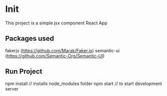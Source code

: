# Init

This project is a simple jsx component React App

## Packages used

fakerjs (https://github.com/Marak/Faker.js)
semantic-ui (https://github.com/Semantic-Org/Semantic-UI)

## Run Project

npm install // installs node_modules folder
npm start // to start development server
